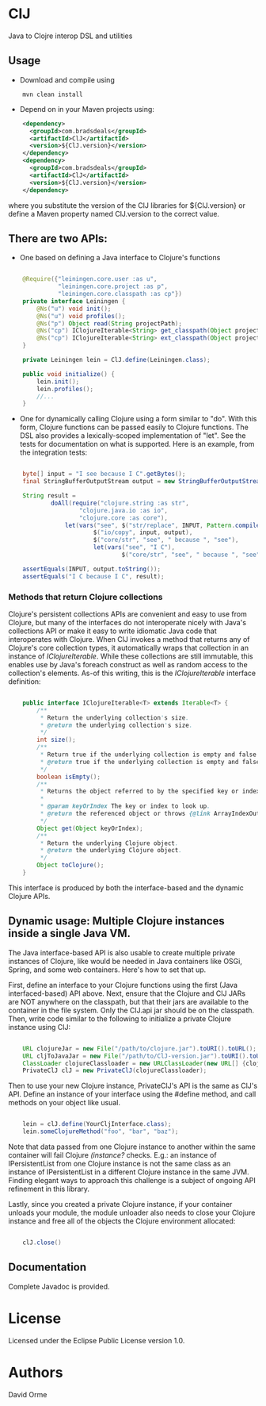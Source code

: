 # ClJ

Java to Clojre interop DSL and utilities

## Usage

* Download and compile using

```
    mvn clean install
```

* Depend on in your Maven projects using:

```xml
    <dependency>
      <groupId>com.bradsdeals</groupId>
      <artifactId>ClJ</artifactId>
      <version>${ClJ.version}</version>
    </dependency>
    <dependency>
      <groupId>com.bradsdeals</groupId>
      <artifactId>ClJ</artifactId>
      <version>${ClJ.version}</version>
    </dependency>
```

where you substitute the version of the ClJ libraries for ${ClJ.version} or define a Maven
property named ClJ.version to the correct value.

## There are two APIs:

* One based on defining a Java interface to Clojure's functions

```java

    @Require({"leiningen.core.user :as u",
              "leiningen.core.project :as p",
              "leiningen.core.classpath :as cp"})
    private interface Leiningen {
        @Ns("u") void init();
        @Ns("u") void profiles();
        @Ns("p") Object read(String projectPath);
        @Ns("cp") IClojureIterable<String> get_classpath(Object project);
        @Ns("cp") IClojureIterable<String> ext_classpath(Object project);
    }

    private Leiningen lein = ClJ.define(Leiningen.class);

    public void initialize() {
        lein.init();
        lein.profiles();
        //...
    }
```

* One for dynamically calling Clojure using a form similar to "do".  With this form, Clojure functions
can be passed easily to Clojure functions.  The DSL also provides a lexically-scoped implementation
of "let".  See the tests for documentation on what is supported.  Here is an example, from the integration tests:

```java

    byte[] input = "I see because I C".getBytes();
    final StringBufferOutputStream output = new StringBufferOutputStream();

    String result =
            doAll(require("clojure.string :as str",
                    "clojure.java.io :as io",
                    "clojure.core :as core"),
                let(vars("see", $("str/replace", INPUT, Pattern.compile("C"), "see")),
                        $("io/copy", input, output),
                        $("core/str", "see", " because ", "see"),
                        let(vars("see", "I C"),
                                $("core/str", "see", " because ", "see"))));

    assertEquals(INPUT, output.toString());
    assertEquals("I C because I C", result);
```

### Methods that return Clojure collections

Clojure's persistent collections APIs are convenient and easy to use from Clojure, but many of the interfaces do not interoperate nicely with Java's collections API or make it easy to write idiomatic Java code that interoperates with Clojure.  When ClJ invokes a method that returns any of Clojure's core collection types, it automatically wraps that collection in an instance of *IClojureIterable*.  While these collections are still immutable, this enables use by Java's foreach construct as well as random access to the collection's elements.  As-of this writing, this is the *IClojureIterable* interface definition:

```java

    public interface IClojureIterable<T> extends Iterable<T> {
        /**
         * Return the underlying collection's size.
         * @return the underlying collection's size.
         */
        int size();
        /**
         * Return true if the underlying collection is empty and false otherwise.
         * @return true if the underlying collection is empty and false otherwise.
         */
        boolean isEmpty();
        /**
         * Returns the object referred to by the specified key or index.
         *
         * @param keyOrIndex The key or index to look up.
         * @return the referenced object or throws {@link ArrayIndexOutOfBoundsException} on failure.
         */
        Object get(Object keyOrIndex);
        /**
         * Return the underlying Clojure object.
         * @return the underlying Clojure object.
         */
        Object toClojure();
    }
```

This interface is produced by both the interface-based and the dynamic Clojure APIs.


## Dynamic usage: Multiple Clojure instances inside a single Java VM.

The Java interface-based API is also usable to create multiple private instances of Clojure, like would be needed in Java containers like OSGi, Spring, and some web containers.  Here's how to set that up.

First, define an interface to your Clojure functions using the first (Java interfaced-based) API above.  Next, ensure that the Clojure and ClJ JARs are NOT anywhere on the classpath, but that their jars are available to the container in the file system.  Only the ClJ.api jar should be on the classpath.  Then, write code similar to the following to initialize a private Clojure instance using ClJ:

```java

    URL clojureJar = new File("/path/to/clojure.jar").toURI().toURL();      // Customize this for your container
    URL cljToJavaJar = new File("/path/to/ClJ-version.jar").toURI().toURL();
    ClassLoader clojureClassloader = new URLClassLoader(new URL[] {clojureJar, cljToJavaJar}, parentClassloader);
    PrivateClJ clJ = new PrivateClJ(clojureClassloader);
```

Then to use your new Clojure instance, PrivateClJ's API is the same as ClJ's API.  Define an instance of your interface using the #define method, and call methods on your object like usual.

```java

    lein = clJ.define(YourCljInterface.class);
    lein.someClojureMethod("foo", "bar", "baz");
```

Note that data passed from one Clojure instance to another within the same container will fail Clojure *(instance?* checks.  E.g.: an instance of IPersistentList from one Clojure instance is not the same class as an instance of IPersistentList in a different Clojure instance in the same JVM.  Finding elegant ways to approach this challenge is a subject of ongoing API refinement in this library.

Lastly, since you created a private Clojure instance, if your container unloads your module, the module unloader also needs to close your Clojure instance and free all of the objects the Clojure environment allocated:

```java

    clJ.close()
```


## Documentation

Complete Javadoc is provided.

# License

Licensed under the Eclipse Public License version 1.0.

# Authors

David Orme
